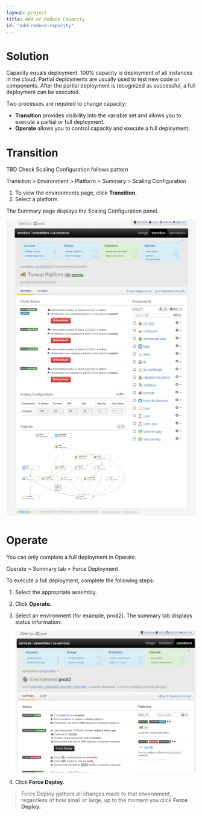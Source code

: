 ```yaml
---
layout: project
title: Add or Reduce Capacity
id: "add-reduce-capacity"
---
```


# Solution

Capacity equals deployment. 100% capacity is deployment of all instances in the cloud. Partial deployments are usually used to test new code or components. After the partial deployment is recognized as successful, a full deployment can be executed.

Two processes are required to change capacity:


* **Transition** provides visibility into the variable set and allows you to execute a partial or full deployment.
* **Operate** allows you to control capacity and execute a full deployment.

# Transition

TBD Check Scaling Configuration follows pattern

Transition > Environment > Platform > Summary > Scaling Configuration


1. To view the environments page, click **Transition.**
2. Select a platform.

The Summary page displays the Scaling Configuration panel.

![Capacity Scaling Configuration](/assets/docs/local/images/capacity-scaling-configuration.png)

# Operate

You can only complete a full deployment in Operate.

Operate > Summary tab > Force Deployment

To execute a full deployment, complete the following steps:


1. Select the appropriate assembly.
2. Click **Operate.**
3. Select an environment (for example, prod2).
    The summary tab displays status information.
  
    ![Capacity Summary](/assets/docs/local/images/capacity-summary.png)
  
4. Click **Force Deploy.**

>Force Deploy gathers all changes made to that environment, regardless of how small or large, up to the moment you click **Force Deploy.**

